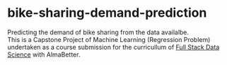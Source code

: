 # bike-sharing-demand-prediction
Predicting the demand of bike sharing from the data availalbe.\
This is a Capstone Project of Machine Learning (Regression Problem) undertaken as a course submission for the curricullum of [Full Stack Data Science](https://www.almabetter.com/courses/full-stack-data-science) with AlmaBetter.
